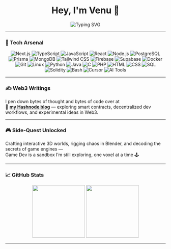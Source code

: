 <h1 align="center">Hey, I'm Venu 👋</h1>

<p align="center">
  <img src="https://readme-typing-svg.herokuapp.com?font=Fira+Code&pause=1000&center=true&vCenter=true&color=F7F7F7&background=1A1B27FF&lines=coding+at+2am...;crafting+3D+worlds;breaking+things+to+learn;rewriting+reality+in+TypeScript" alt="Typing SVG" />
</p>

---

### 🧠 Tech Arsenal

<div align="center">
  
  ![Next.js](https://img.shields.io/badge/-Next.js-000000?style=for-the-badge&logo=nextdotjs)
  ![TypeScript](https://img.shields.io/badge/-TypeScript-3178C6?style=for-the-badge&logo=typescript&logoColor=white)
  ![JavaScript](https://img.shields.io/badge/-JavaScript-F7DF1E?style=for-the-badge&logo=javascript&logoColor=black)
  ![React](https://img.shields.io/badge/-React-61DAFB?style=for-the-badge&logo=react&logoColor=black)
  ![Node.js](https://img.shields.io/badge/-Node.js-339933?style=for-the-badge&logo=node.js&logoColor=white)
  ![PostgreSQL](https://img.shields.io/badge/-PostgreSQL-4169E1?style=for-the-badge&logo=postgresql&logoColor=white)
  ![Prisma](https://img.shields.io/badge/-Prisma-2D3748?style=for-the-badge&logo=prisma&logoColor=white)
  ![MongoDB](https://img.shields.io/badge/-MongoDB-47A248?style=for-the-badge&logo=mongodb&logoColor=white)
  ![Tailwind CSS](https://img.shields.io/badge/-TailwindCSS-38B2AC?style=for-the-badge&logo=tailwind-css&logoColor=white)
  ![Firebase](https://img.shields.io/badge/-Firebase-FFCA28?style=for-the-badge&logo=firebase&logoColor=black)
  ![Supabase](https://img.shields.io/badge/-Supabase-3ECF8E?style=for-the-badge&logo=supabase&logoColor=black)
  ![Docker](https://img.shields.io/badge/-Docker-2496ED?style=for-the-badge&logo=docker&logoColor=white)
  ![Git](https://img.shields.io/badge/-Git-F05032?style=for-the-badge&logo=git&logoColor=white)
  ![Linux](https://img.shields.io/badge/-Linux-FCC624?style=for-the-badge&logo=linux&logoColor=black)
  ![Python](https://img.shields.io/badge/-Python-3776AB?style=for-the-badge&logo=python&logoColor=white)
  ![Java](https://img.shields.io/badge/-Java-007396?style=for-the-badge&logo=java&logoColor=white)
  ![C](https://img.shields.io/badge/-C-00599C?style=for-the-badge&logo=c&logoColor=white)
  ![PHP](https://img.shields.io/badge/-PHP-777BB4?style=for-the-badge&logo=php&logoColor=white)
  ![HTML](https://img.shields.io/badge/-HTML5-E34F26?style=for-the-badge&logo=html5&logoColor=white)
  ![CSS](https://img.shields.io/badge/-CSS3-1572B6?style=for-the-badge&logo=css3&logoColor=white)
  ![SQL](https://img.shields.io/badge/-SQL-4479A1?style=for-the-badge&logo=mysql&logoColor=white)
  ![Solidity](https://img.shields.io/badge/-Solidity-363636?style=for-the-badge&logo=solidity&logoColor=white)
  ![Bash](https://img.shields.io/badge/-Bash-4EAA25?style=for-the-badge&logo=gnubash&logoColor=white)
  ![Cursor](https://img.shields.io/badge/-Cursor_AI-111827?style=for-the-badge&logo=visualstudiocode&logoColor=white)
  ![AI Tools](https://img.shields.io/badge/-AI%20Tools-6A5ACD?style=for-the-badge)

</div>

---

### ✍️ Web3 Writings

I pen down bytes of thought and bytes of code over at  
📓 [**my Hashnode blog**](https://your-hashnode-link.com) — exploring smart contracts, decentralized dev workflows, and experimental ideas in Web3.

---

### 🎮 Side-Quest Unlocked

Crafting interactive 3D worlds, rigging chaos in Blender, and decoding the secrets of game engines —  
Game Dev is a sandbox I’m still exploring, one voxel at a time 🕹️

---

### 📈 GitHub Stats

<div align="center">
  <img src="https://github-readme-stats.vercel.app/api?username=vinsmokeJazz&show_icons=true&theme=tokyonight&hide_title=true" height="165" />
  <img src="https://github-readme-stats.vercel.app/api/top-langs/?username=vinsmokeJazz&layout=compact&theme=tokyonight" height="165" />
</div>

---

<!-- Feel free to add visitor badge, contribution graph, or streak counter later -->

<!--
**vinsmokejazz/vinsmokejazz** is a ✨ _special_ ✨ repository because its `README.md` (this file) appears on your GitHub profile.

Here are some ideas to get you started:

- 🔭 I’m currently working on ...
- 🌱 I’m currently learning ...
- 👯 I’m looking to collaborate on ...
- 🤔 I’m looking for help with ...
- 💬 Ask me about ...
- 📫 How to reach me: ...
- 😄 Pronouns: ...
- ⚡ Fun fact: ...
-->
